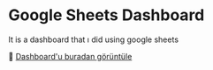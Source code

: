 # Google Sheets Dashboard
It is a dashboard that ı did using google sheets

🔗 [Dashboard'u buradan görüntüle](https://docs.google.com/spreadsheets/d/1eNKGH7OxJhOXCFy-liKPCfYW9lo8kHp5Bcsohnhmibo/edit?usp=sharing)
